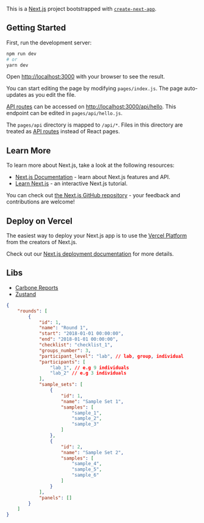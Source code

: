 This is a [Next.js](https://nextjs.org/) project bootstrapped with [`create-next-app`](https://github.com/vercel/next.js/tree/canary/packages/create-next-app).

## Getting Started

First, run the development server:

```bash
npm run dev
# or
yarn dev
```

Open [http://localhost:3000](http://localhost:3000) with your browser to see the result.

You can start editing the page by modifying `pages/index.js`. The page auto-updates as you edit the file.

[API routes](https://nextjs.org/docs/api-routes/introduction) can be accessed on [http://localhost:3000/api/hello](http://localhost:3000/api/hello). This endpoint can be edited in `pages/api/hello.js`.

The `pages/api` directory is mapped to `/api/*`. Files in this directory are treated as [API routes](https://nextjs.org/docs/api-routes/introduction) instead of React pages.

## Learn More

To learn more about Next.js, take a look at the following resources:

- [Next.js Documentation](https://nextjs.org/docs) - learn about Next.js features and API.
- [Learn Next.js](https://nextjs.org/learn) - an interactive Next.js tutorial.

You can check out [the Next.js GitHub repository](https://github.com/vercel/next.js/) - your feedback and contributions are welcome!

## Deploy on Vercel

The easiest way to deploy your Next.js app is to use the [Vercel Platform](https://vercel.com/new?utm_medium=default-template&filter=next.js&utm_source=create-next-app&utm_campaign=create-next-app-readme) from the creators of Next.js.

Check out our [Next.js deployment documentation](https://nextjs.org/docs/deployment) for more details.


## Libs

- [Carbone Reports](https://github.com/carboneio/carbone)
- [Zustand](https://github.com/pmndrs/zustand)


```json
{
    "rounds": [
        {
            "id": 1,
            "name": "Round 1",
            "start": "2018-01-01 00:00:00",
            "end": "2018-01-01 00:00:00",
            "checklist": "checklist_1",
            "groups_number": 3,
            "participant_level": "lab", // lab, group, individual
            "participants": [
                "lab_1", // e.g 9 individuals
                "lab_2" // e.g 3 individuals
            ],
            "sample_sets": [
                {
                    "id": 1,
                    "name": "Sample Set 1",
                    "samples": [
                        "sample_1",
                        "sample_2",
                        "sample_3"
                    ]
                },
                {
                    "id": 2,
                    "name": "Sample Set 2",
                    "samples": [
                        "sample_4",
                        "sample_5",
                        "sample_6"
                    ]
                }
            ],
            "panels": []
        }
    ]
}
```
